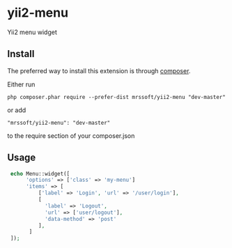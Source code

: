 yii2-menu
===========================

Yii2 menu widget

Install
-------

The preferred way to install this extension is through [composer](http://getcomposer.org/download/).

Either run

```
php composer.phar require --prefer-dist mrssoft/yii2-menu "dev-master"
```

or add

```
"mrssoft/yii2-menu": "dev-master"
```

to the require section of your composer.json


Usage
-----

```php
 echo Menu::widget([
      'options' => ['class' => 'my-menu']
      'items' => [
          ['label' => 'Login', 'url' => '/user/login'],
          [
          	'label' => 'Logout', 
            'url' => ['user/logout'], 
            'data-method' => 'post'
          ],
       ]
 ]);
 ```

